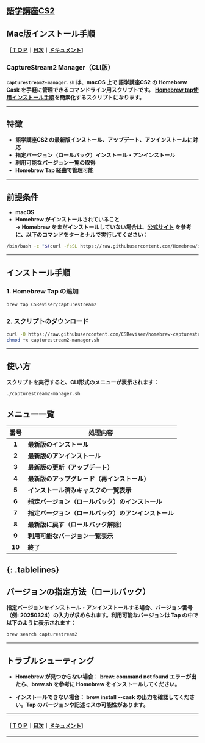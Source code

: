 ## [語学講座CS2](https://csreviser.github.io/CaptureStream2/) 
## Mac版インストール手順
#### ［[ＴＯＰ](./)**｜**[目次](./#目次)**｜**[ドキュメント](./#ドキュメント-1)]


### CaptureStream2 Manager（CLI版）

**`capturestream2-manager.sh` は、macOS 上で 語学講座CS2 の Homebrew Cask を手軽に管理できるコマンドライン用スクリプトです。**
**[Homebrew tap使用インストール手順](./install_mac_homebrew)を簡素化するスクリプトになります。**

---

## 特徴

- **語学講座CS2 の最新版インストール、アップデート、アンインストールに対応**
- **指定バージョン（ロールバック）インストール・アンインストール**
- **利用可能なバージョン一覧の取得**
- **Homebrew Tap 経由で管理可能**

---

## 前提条件

- **macOS**
- **Homebrew がインストールされていること**  
  **→ Homebrew をまだインストールしていない場合は、[公式サイト](https://brew.sh/ja/) を参考に、以下のコマンドをターミナルで実行してください：**

```bash
/bin/bash -c "$(curl -fsSL https://raw.githubusercontent.com/Homebrew/install/HEAD/install.sh)"
```
---

## インストール手順

### 1. Homebrew Tap の追加

```bash
brew tap CSReviser/capturestream2
```

### 2. スクリプトのダウンロード
```bash
curl -O https://raw.githubusercontent.com/CSReviser/homebrew-capturestream2/main/capturestream2-manager.sh
chmod +x capturestream2-manager.sh
```

---

## 使い方

**スクリプトを実行すると、CLI形式のメニューが表示されます：**
```bash
./capturestream2-manager.sh
```

## メニュー一覧
<style>
.tablelines table, .tablelines td, .tablelines th {
        border: 1px solid black;
        }
</style>
| 番号 | 処理内容                                                   |
|:-----:|------------------------------------------------------------|
| **1**    | **最新版のインストール**                                       |
| **2**    | **最新版のアンインストール**                                   |
| **3**    | **最新版の更新（アップデート）**                               |
| **4**    | **最新版のアップグレード（再インストール）**                   |
| **5**    | **インストール済みキャスクの一覧表示**                         |
| **6**    | **指定バージョン（ロールバック）のインストール**               |
| **7**    | **指定バージョン（ロールバック）のアンインストール**           |
| **8**    | **最新版に戻す（ロールバック解除）**                           |
| **9**    | **利用可能なバージョン一覧表示**                               |
| **10**   | **終了**                                                       |
{: .tablelines}
---

## バージョンの指定方法（ロールバック）

**指定バージョンをインストール・アンインストールする場合、バージョン番号（例: 20250324）の入力が求められます。利用可能なバージョンは Tap の中で以下のように表示されます：**
```bash
brew search capturestream2
```


---

## トラブルシューティング

* **Homebrew が見つからない場合：**
**brew: command not found エラーが出たら、brew.sh を参考に Homebrew をインストールしてください。**

* **インストールできない場合：**
**brew install --cask の出力を確認してください。Tap のバージョンや記述ミスの可能性があります。**

---

#### ［[ＴＯＰ](./)**｜**[目次](./#目次)**｜**[ドキュメント](./#ドキュメント-1)]

*** 
 <link rel="shortcut icon" type="image/x-icon" href="https://avatars.githubusercontent.com/u/46049273?v=4">
 <meta name="twitter:image:src" content="https://avatars.githubusercontent.com/u/46049273?v=4">

